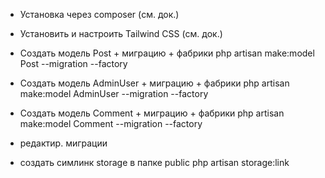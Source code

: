 
- Установка через composer (см. док.)

- Установить и настроить Tailwind CSS (см. док.)

- Создать модель Post + миграцию + фабрики
php artisan make:model Post --migration --factory

- Создать модель AdminUser + миграцию + фабрики
php artisan make:model AdminUser --migration --factory

- Создать модель Comment + миграцию + фабрики
php artisan make:model Comment --migration --factory


- редактир. миграции

- создать симлинк storage в папке public
php artisan storage:link
